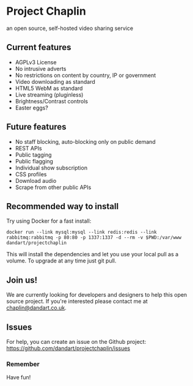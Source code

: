 # Project Chaplin
an open source, self-hosted video sharing service

## Current features
* AGPLv3 License
* No intrusive adverts
* No restrictions on content by country, IP or government
* Video downloading as standard
* HTML5 WebM as standard
* Live streaming (pluginless)
* Brightness/Contrast controls
* Easter eggs?

## Future features
* No staff blocking, auto-blocking only on public demand
* REST APIs
* Public tagging
* Public flagging
* Individual show subscription
* CSS profiles
* Download audio
* Scrape from other public APIs

## Recommended way to install
Try using Docker for a fast install:

`docker run --link mysql:mysql --link redis:redis --link rabbitmq:rabbitmq -p 80:80 -p 1337:1337 -d --rm -v $PWD:/var/www dandart/projectchaplin`

This will install the dependencies and let you use your local pull as a volume. To upgrade at any time just git pull.

## Join us!
We are currently looking for developers and designers to help this open source project.
If you're interested please contact me at chaplin@dandart.co.uk.

## Issues
For help, you can create an issue on the Github project:
https://github.com/dandart/projectchaplin/issues

### Remember
Have fun!
